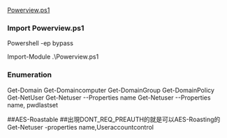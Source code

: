 [Powerview.ps1](https://github.com/PowerShellMafia/PowerSploit/tree/master/Recon)
### Import Powerview.ps1
Powershell -ep bypass

Import-Module .\Powerview.ps1  

### Enumeration
Get-Domain
Get-Domaincomputer
Get-DomainGroup
Get-DomainPolicy
Get-NetUser
Get-Netuser --Properties name
Get-Netuser --Properties name, pwdlastset

##AES-Roastable
##出現DONT_REQ_PREAUTH的就是可以AES-Roasting的
Get-Netuser -properties name,Useraccountcontrol






